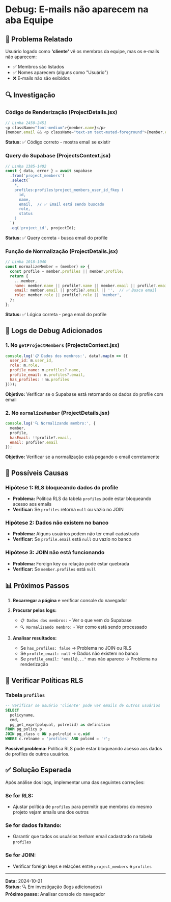# Debug: E-mails não aparecem na aba Equipe

## 🐛 Problema Relatado

Usuário logado como **'cliente'** vê os membros da equipe, mas os e-mails não aparecem:
- ✅ Membros são listados
- ✅ Nomes aparecem (alguns como "Usuário")
- ❌ E-mails não são exibidos

## 🔍 Investigação

### Código de Renderização (ProjectDetails.jsx)
```javascript
// Linha 2450-2451
<p className="font-medium">{member.name}</p>
{member.email && <p className="text-sm text-muted-foreground">{member.email}</p>}
```

**Status:** ✅ Código correto - mostra email se existir

### Query do Supabase (ProjectsContext.jsx)
```javascript
// Linha 1385-1402
const { data, error } = await supabase
  .from('project_members')
  .select(`
    *,
    profiles:profiles!project_members_user_id_fkey (
      id,
      name,
      email,  // ✅ Email está sendo buscado
      role,
      status
    )
  `)
  .eq('project_id', projectId);
```

**Status:** ✅ Query correta - busca email do profile

### Função de Normalização (ProjectDetails.jsx)
```javascript
// Linha 1018-1040
const normalizeMember = (member) => {
  const profile = member.profiles || member.profile;
  return {
    ...member,
    name: member.name || profile?.name || member.email || profile?.email || 'Usuário',
    email: member.email || profile?.email || '',  // ✅ Busca email
    role: member.role || profile?.role || 'member',
  };
};
```

**Status:** ✅ Lógica correta - pega email do profile

## 🔧 Logs de Debug Adicionados

### 1. No `getProjectMembers` (ProjectsContext.jsx)
```javascript
console.log('📋 Dados dos membros:', data?.map(m => ({
  user_id: m.user_id,
  role: m.role,
  profile_name: m.profiles?.name,
  profile_email: m.profiles?.email,
  has_profiles: !!m.profiles
})));
```

**Objetivo:** Verificar se o Supabase está retornando os dados do profile com email

### 2. No `normalizeMember` (ProjectDetails.jsx)
```javascript
console.log('🔍 Normalizando membro:', {
  member,
  profile,
  hasEmail: !!profile?.email,
  email: profile?.email
});
```

**Objetivo:** Verificar se a normalização está pegando o email corretamente

## 🎯 Possíveis Causas

### Hipótese 1: RLS bloqueando dados do profile
- **Problema:** Política RLS da tabela `profiles` pode estar bloqueando acesso aos emails
- **Verificar:** Se `profiles` retorna `null` ou vazio no JOIN

### Hipótese 2: Dados não existem no banco
- **Problema:** Alguns usuários podem não ter email cadastrado
- **Verificar:** Se `profile.email` está `null` ou vazio no banco

### Hipótese 3: JOIN não está funcionando
- **Problema:** Foreign key ou relação pode estar quebrada
- **Verificar:** Se `member.profiles` está `null`

## 📊 Próximos Passos

1. **Recarregar a página** e verificar console do navegador
2. **Procurar pelos logs:**
   - `📋 Dados dos membros:` - Ver o que vem do Supabase
   - `🔍 Normalizando membro:` - Ver como está sendo processado

3. **Analisar resultados:**
   - Se `has_profiles: false` → Problema no JOIN ou RLS
   - Se `profile_email: null` → Dados não existem no banco
   - Se `profile_email: "email@..."` mas não aparece → Problema na renderização

## 🔐 Verificar Políticas RLS

### Tabela `profiles`
```sql
-- Verificar se usuário 'cliente' pode ver emails de outros usuários
SELECT 
  policyname,
  cmd,
  pg_get_expr(polqual, polrelid) as definition
FROM pg_policy p
JOIN pg_class c ON p.polrelid = c.oid
WHERE c.relname = 'profiles' AND polcmd = 'r';
```

**Possível problema:** Política RLS pode estar bloqueando acesso aos dados de profiles de outros usuários.

## ✅ Solução Esperada

Após análise dos logs, implementar uma das seguintes correções:

### Se for RLS:
- Ajustar política de `profiles` para permitir que membros do mesmo projeto vejam emails uns dos outros

### Se for dados faltando:
- Garantir que todos os usuários tenham email cadastrado na tabela `profiles`

### Se for JOIN:
- Verificar foreign keys e relações entre `project_members` e `profiles`

---

**Data:** 2024-10-21  
**Status:** 🔍 Em investigação (logs adicionados)  
**Próximo passo:** Analisar console do navegador
